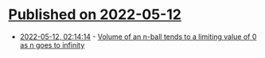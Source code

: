# [Published on 2022-05-12](index.md)

* [2022-05-12, 02:14:14](https://news.ycombinator.com/item?id=31348463) - [Volume of an n-ball tends to a limiting value of 0 as n goes to infinity](https://en.wikipedia.org/wiki/Volume_of_an_n-ball)
